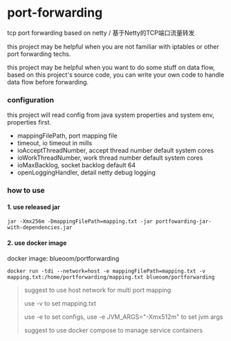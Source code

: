 # port-forwarding
tcp port forwarding based on netty / 基于Netty的TCP端口流量转发

this project may be helpful when you are not familiar with iptables or other port forwarding techs.

this project may be helpful when you want to do some stuff on data flow, based on this project's source code, you can write your own code to handle data flow before forwarding.

### configuration
this project will read config from java system properties and system env, properties first.

* mappingFilePath,  port mapping file 
* timeout, io timeout in mills
* ioAcceptThreadNumber, accept thread number default system cores
* ioWorkThreadNumber, work thread number default system cores
* ioMaxBacklog, socket backlog default 64
* openLoggingHandler, detail netty debug logging

### how to use
#### 1. use released jar
~~~ shell script
jar -Xmx256m -DmappingFilePath=mapping.txt -jar portfowarding-jar-with-dependencies.jar
~~~

#### 2. use docker image
docker image: blueoom/portforwarding

~~~ shell script
docker run -tdi --network=host -e mappingFilePath=mapping.txt -v mapping.txt:/home/portforwarding/mapping.txt blueoom/portforwarding 
~~~
> suggest to use host network for multi port mapping
>
> use -v to set mapping.txt
>
> use -e to set configs, use -e JVM_ARGS="-Xmx512m" to set jvm args 
>
> suggest to use docker compose to manage service containers